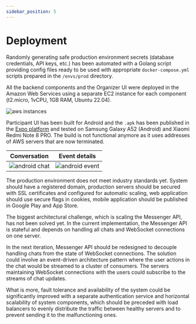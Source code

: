 ```yaml
---
sidebar_position: 5
---
```


# Deployment

Randomly generating safe production environment secrets (database credentials, API keys, etc.) has been automated with a
Golang script providing config files ready to be used with appropriate `docker-compose.yml` scripts prepared in
the `/envs/prod` directory.

All the backend components and the Organizer UI were deployed in the Amazon Web Services using a separate EC2
instance for each component (t2.micro, 1vCPU, 1GB RAM, Ubuntu 22.04).

![aws instances](/screens/aws_ec2_instances.png)

Participant UI has been built for Android and the `.apk` has been published in the
[Expo platform](https://expo.dev/accounts/wfabjanczuk/projects/participant/builds/fda0130c-a662-4cdf-814e-f3bbdec07340)
and tested on Samsung Galaxy A52 (Android) and Xiaomi Redmi Note 8 PRO. The build is not functional anymore as it uses
addresses of AWS servers that are now terminated.

| Conversation                               | Event details                                |
|--------------------------------------------|----------------------------------------------|
| ![android chat](/screens/android_chat.jpg) | ![android event](/screens/android_event.jpg) |

The production environment does not meet industry standards yet. System should have a registered domain, production
servers should be secured with SSL certificates and configured for automatic scaling, web application should use secure
flags in cookies, mobile application should be published in Google Play and App Store.

The biggest architectural challenge, which is scaling the Messenger API, has not been solved yet. In the current
implementation, the Messenger API is stateful and depends on handling all chats and WebSocket connections on one server.

In the next iteration, Messenger API should be redesigned to decouple handling chats from the state of WebSocket
connections. The solution could involve an event-driven architecture pattern where the user actions in the chat would be
streamed to a cluster of consumers. The servers maintaining WebSocket connections with the users could subscribe to the
streams of chat updates.

What is more, fault tolerance and availability of the system could be significantly improved with a separate
authentication service and horizontal scalability of system components, which should be preceded with load balancers to
evenly distribute the traffic between healthy servers and to prevent sending it to the malfunctioning ones.
